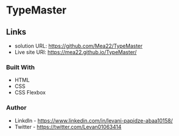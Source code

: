 # TypeMaster


## Links

- solution URL: https://github.com/Mea22/TypeMaster
- Live site URl:  https://mea22.github.io/TypeMaster/


### Built With

- HTML
- CSS
- CSS Flexbox

### Author
- LinkdIn - https://www.linkedin.com/in/levani-papidze-abaa10158/
- Twitter - https://twitter.com/Levan01063414
